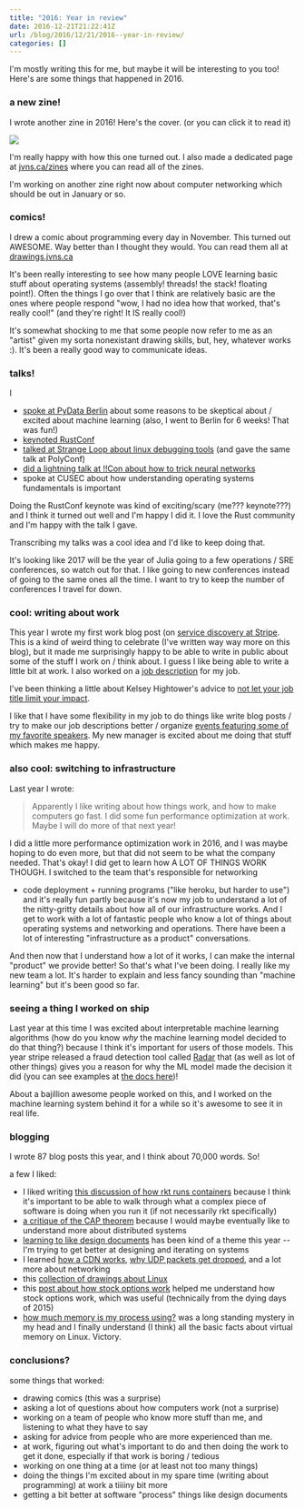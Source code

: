 ```yaml
---
title: "2016: Year in review"
date: 2016-12-21T21:22:41Z
url: /blog/2016/12/21/2016--year-in-review/
categories: []
---
```


I'm mostly writing this for me, but maybe it will be interesting to you
too! Here's are some things that happened in 2016.

### a new zine!

I wrote another zine in 2016! Here's the cover. (or you can click it to
read it)

<a href="http://jvns.ca/debugging-zine.pdf"> <img src="/images/debugging-tools-cover.png"></a>

I'm really happy with how this one turned out. I also made a dedicated
page at <a href="http://jvns.ca/zines">jvns.ca/zines</a> where you can
read all of the zines.

I'm working on another zine right now about computer networking which
should be out in January or so.

### comics!

I drew a comic about programming every day in November. This turned out
AWESOME. Way better than I thought they would. You can
read them all at <a href="http://drawings.jvns.ca/">drawings.jvns.ca</a>

It's been really interesting to see how many people LOVE learning basic
stuff about operating systems (assembly! threads! the stack! floating
point!). Often the things I go over that I think are relatively basic
are the ones where people respond "wow, I had no idea how that worked,
that's really cool!" (and they're right! It IS really cool!)

It's somewhat shocking to me that some people now refer to me as an
"artist" given my sorta nonexistant drawing skills, but, hey, whatever
works :). It's been a really good way to communicate ideas.

### talks!

I 

* [spoke at PyData Berlin](https://www.youtube.com/watch?v=IvF-KbgymXo)
  about some reasons to be skeptical about / excited about
  machine learning (also, I went to Berlin for 6 weeks! That was fun!)
* [keynoted RustConf](http://jvns.ca/blog/2016/09/11/rustconf-keynote/)
* [talked at Strange Loop about linux debugging tools](http://jvns.ca/blog/2016/09/17/strange-loop-talk/) (and gave the same talk at PolyConf)
* [did a lightning talk at !!Con about how to trick neural networks](https://youtu.be/7_DX1EGKZXY)
* spoke at CUSEC about how understanding operating systems fundamentals
  is important

Doing the RustConf keynote was kind of exciting/scary (me??? keynote???) and I think it
turned out well and I'm happy I did it. I love the Rust community and I'm happy with the talk I gave.

Transcribing my talks was a cool idea and I'd like to keep doing that.

It's looking like 2017 will be the year of Julia going to a few
operations / SRE conferences, so watch out for that. I like going to new
conferences instead of going to the same ones all the time. I want to
try to keep the number of conferences I travel for down.

### cool: writing about work

This year I wrote my first work blog post (on [service discovery at Stripe](https://stripe.com/blog/service-discovery-at-stripe). This is a kind of weird thing
to celebrate (I've written way way more on this blog), but it made me
surprisingly happy to be able to write in public about some of the stuff I
work on / think about. I guess I like being able to write a little bit at work. I also
worked on a [job description](https://stripe.com/jobs/positions/infrastructure-engineer) for my job.

I've been thinking a little about Kelsey Hightower's advice to [not let your job title limit your impact](https://twitter.com/kelseyhightower/status/808443443118686208).

I like that I have some flexibility in my job to do things like write
blog posts / try to make our job descriptions better / organize [events featuring some of my favorite speakers](https://stripe.com/events/lightning-talks-and-pie-dec2016).
My new manager is excited about me doing that stuff which makes me happy.

### also cool: switching to infrastructure

Last year I wrote:

> Apparently I like writing about how things work, and how to make
> computers go fast. I did some fun performance optimization at work.
> Maybe I will do more of that next year!

I did a little more performance optimization work in 2016, and I was
maybe hoping to do even more, but that did not seem to be what the
company needed. That's okay! I did get to learn how A LOT OF THINGS WORK
THOUGH. I switched to the team that's responsible for networking
+ code deployment + running programs ("like heroku, but harder to use") and it's
really fun partly because it's now my job to understand a lot of the
nitty-gritty details about how all of our infrastructure works. And I
get to work with a lot of fantastic people who know a lot of things
about operating systems and networking and operations. There have been a
lot of interesting "infrastructure as a product" conversations.

And then now that I understand how a lot of it works, I can make the
internal "product" we provide better! So that's what I've been doing. I
really like my new team a lot. It's harder to explain and less fancy
sounding than "machine learning" but it's been good so far.

### seeing a thing I worked on ship

Last year at this time I was excited about interpretable machine
learning algorithms (how do you know *why* the machine learning model
decided to do that thing?) because I think it's important for users of
those models. This year stripe released a fraud detection tool called [Radar](https://stripe.com/radar) that (as well as lot of
other things) gives you a
reason for why the ML model made the decision it did (you can see examples at [the docs here](https://stripe.com/docs/radar/risk-evaluation))!

About a bajillion awesome people worked on this, and I worked on the
machine learning system behind it for a while so it's awesome to see it
in real life.

### blogging

I wrote 87 blog posts this year, and I think about 70,000 words. So!

a few I liked:

* I liked writing [this discussion of how rkt runs containers](http://jvns.ca/blog/2016/11/03/what-happens-when-you-run-a-rkt-container/) because I think it's important to be able to walk through what a complex piece of software is doing when you run it (if not necessarily rkt specifically)
* [a critique of the CAP theorem](http://jvns.ca/blog/2016/11/19/a-critique-of-the-cap-theorem/) because I would maybe eventually like to understand more about distributed systems
* [learning to like design documents](http://jvns.ca/blog/2016/06/03/learning-to-like-design-documents/) has been kind of a theme this year -- I'm trying to get better at designing and iterating on systems
* I learned [how a CDN works](http://jvns.ca/blog/2016/04/29/cdns-arent-just-for-caching/), [why UDP packets get dropped](http://jvns.ca/blog/2016/08/24/find-out-where-youre-dropping-packets/), and a lot more about networking
* this [collection of drawings about Linux](http://jvns.ca/blog/2016/11/10/a-few-drawings-about-linux/)
* this [post about how stock options work](http://jvns.ca/blog/2015/12/30/do-the-math-on-your-stock-options/) helped me understand how stock options work, which was useful (technically from the dying days of 2015)
* [how much memory is my process using?](http://jvns.ca/blog/2016/12/03/how-much-memory-is-my-process-using-/) was a long standing mystery in my head and I finally understand (I think) all the basic facts about virtual memory on Linux. Victory.

### conclusions?

some things that worked:

* drawing comics (this was a surprise)
* asking a lot of questions about how computers work (not a surprise)
* working on a team of people who know more stuff than me, and listening
  to what they have to say
* asking for advice from people who are more experienced than me.
* at work, figuring out what's important to do and then doing the work
  to get it done, especially if that work is boring / tedious
* working on one thing at a time (or at least not too many things)
* doing the things I'm excited about in my spare time (writing about
  programming) at work a tiiiiny bit more
* getting a bit better at software "process" things like design
  documents

